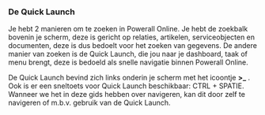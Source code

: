 ### De Quick Launch
Je hebt 2 manieren om te zoeken in Powerall Online.
Je hebt de zoekbalk bovenin je scherm, deze is gericht op relaties, artikelen, serviceobjecten en documenten, deze is dus bedoelt voor het zoeken van gegevens. 
De andere manier van zoeken is de Quick Launch, die jou naar je dashboard, taak of menu brengt, deze is bedoeld als snelle navigatie binnen Powerall Online.

De Quick Launch bevind zich links onderin je scherm met het icoontje **>_** . 
Ook is er een sneltoets voor Quick Launch beschikbaar: CTRL + SPATIE.
Wanneer we het in deze gids hebben over navigeren, kan dit door zelf te navigeren of m.b.v. gebruik van de Quick Launch. 

